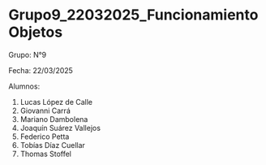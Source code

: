 # Grupo9_22032025_FuncionamientoObjetos
 
Grupo: N°9

Fecha: 22/03/2025

Alumnos:

1. Lucas López de Calle
2. Giovanni Carrá
3. Mariano Dambolena
4. Joaquín Suárez Vallejos
5. Federico Petta
6. Tobías Díaz Cuellar
7. Thomas Stoffel